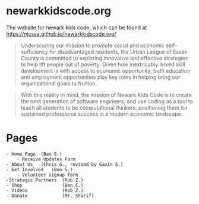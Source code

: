 # newarkkidscode.org

The website for newark kids code, which can be found at https://njcssa.github.io/newarkkidscode.org/

  > Underscoring our mission to promote social and economic self-sufficiency for disadvantaged residents, the Urban League of Essex County is committed to exploring innovative and effective strategies to help lift people out of poverty. Given how inextricably linked skill development is with access to economic opportunity, both education and employment opportunities play key roles in helping bring our organizational goals to fruition. 
  
  >With this reality in mind, the mission of Newark Kids Code is to create the next generation of software engineers, and use coding as a tool to teach all students to be computational thinkers, positioning them for sustained professional success in a modern economic landscape. 

# Pages
```
- Home Page  (Ben S.)
    - Receive Updates Form
- About Us   (Chris G., revised by Gavin S.)
- Get Involved   (Ben S.)
    - Volunteer signup form
-Strategic Partners  (Rob Z.)
- Shop               (Ben C.)
- Videos             (Rob Z.)
- Donate             (Mr. Sharif)
```